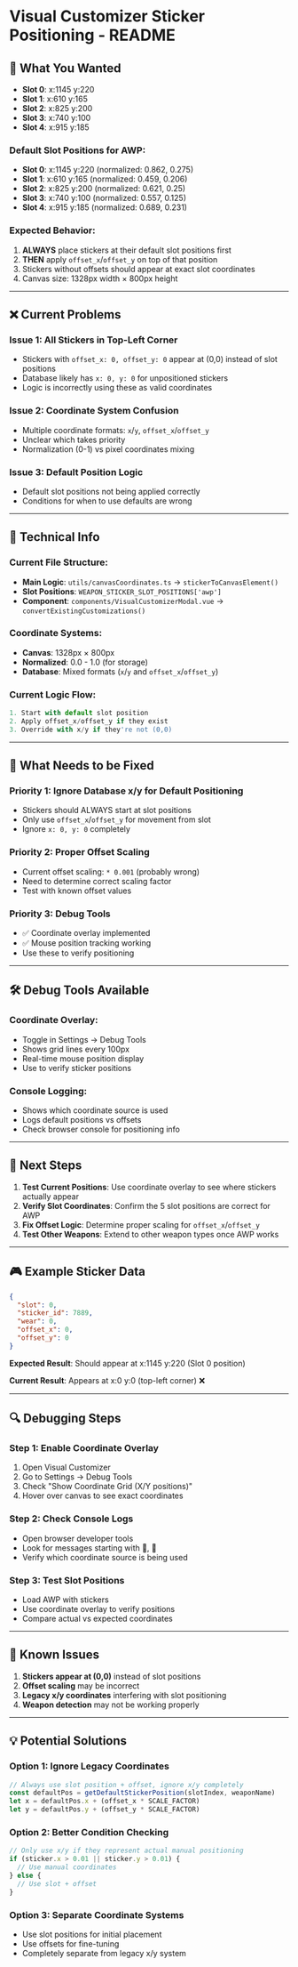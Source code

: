 # Visual Customizer Sticker Positioning - README

## 🎯 **What You Wanted**

- **Slot 0**: x:1145 y:220
- **Slot 1**: x:610 y:165
- **Slot 2**: x:825 y:200
- **Slot 3**: x:740 y:100
- **Slot 4**: x:915 y:185 

### **Default Slot Positions for AWP:**
- **Slot 0**: x:1145 y:220 (normalized: 0.862, 0.275)
- **Slot 1**: x:610 y:165 (normalized: 0.459, 0.206)  
- **Slot 2**: x:825 y:200 (normalized: 0.621, 0.25)
- **Slot 3**: x:740 y:100 (normalized: 0.557, 0.125)
- **Slot 4**: x:915 y:185 (normalized: 0.689, 0.231)

### **Expected Behavior:**
1. **ALWAYS** place stickers at their default slot positions first
2. **THEN** apply `offset_x`/`offset_y` on top of that position
3. Stickers without offsets should appear at exact slot coordinates
4. Canvas size: 1328px width × 800px height

---

## ❌ **Current Problems**

### **Issue 1: All Stickers in Top-Left Corner**
- Stickers with `offset_x: 0, offset_y: 0` appear at (0,0) instead of slot positions
- Database likely has `x: 0, y: 0` for unpositioned stickers
- Logic is incorrectly using these as valid coordinates

### **Issue 2: Coordinate System Confusion**
- Multiple coordinate formats: `x`/`y`, `offset_x`/`offset_y`
- Unclear which takes priority
- Normalization (0-1) vs pixel coordinates mixing

### **Issue 3: Default Position Logic**
- Default slot positions not being applied correctly
- Conditions for when to use defaults are wrong

---

## 🔧 **Technical Info**

### **Current File Structure:**
- **Main Logic**: `utils/canvasCoordinates.ts` → `stickerToCanvasElement()`
- **Slot Positions**: `WEAPON_STICKER_SLOT_POSITIONS['awp']`
- **Component**: `components/VisualCustomizerModal.vue` → `convertExistingCustomizations()`

### **Coordinate Systems:**
- **Canvas**: 1328px × 800px
- **Normalized**: 0.0 - 1.0 (for storage)
- **Database**: Mixed formats (`x`/`y` and `offset_x`/`offset_y`)

### **Current Logic Flow:**
```javascript
1. Start with default slot position
2. Apply offset_x/offset_y if they exist  
3. Override with x/y if they're not (0,0)
```

---

## 🎯 **What Needs to be Fixed**

### **Priority 1: Ignore Database x/y for Default Positioning**
- Stickers should ALWAYS start at slot positions
- Only use `offset_x`/`offset_y` for movement from slot
- Ignore `x: 0, y: 0` completely

### **Priority 2: Proper Offset Scaling**
- Current offset scaling: `* 0.001` (probably wrong)
- Need to determine correct scaling factor
- Test with known offset values

### **Priority 3: Debug Tools**
- ✅ Coordinate overlay implemented
- ✅ Mouse position tracking working
- Use these to verify positioning

---

## 🛠️ **Debug Tools Available**

### **Coordinate Overlay:**
- Toggle in Settings → Debug Tools
- Shows grid lines every 100px
- Real-time mouse position display
- Use to verify sticker positions

### **Console Logging:**
- Shows which coordinate source is used
- Logs default positions vs offsets
- Check browser console for positioning info

---

## 📝 **Next Steps**

1. **Test Current Positions**: Use coordinate overlay to see where stickers actually appear
2. **Verify Slot Coordinates**: Confirm the 5 slot positions are correct for AWP
3. **Fix Offset Logic**: Determine proper scaling for `offset_x`/`offset_y`
4. **Test Other Weapons**: Extend to other weapon types once AWP works

---

## 🎮 **Example Sticker Data**
```json
{
  "slot": 0,
  "sticker_id": 7889,
  "wear": 0,
  "offset_x": 0,
  "offset_y": 0
}
```
**Expected Result**: Should appear at x:1145 y:220 (Slot 0 position)

**Current Result**: Appears at x:0 y:0 (top-left corner) ❌

---

## 🔍 **Debugging Steps**

### **Step 1: Enable Coordinate Overlay**
1. Open Visual Customizer
2. Go to Settings → Debug Tools
3. Check "Show Coordinate Grid (X/Y positions)"
4. Hover over canvas to see exact coordinates

### **Step 2: Check Console Logs**
- Open browser developer tools
- Look for messages starting with 🎯, 📍
- Verify which coordinate source is being used

### **Step 3: Test Slot Positions**
- Load AWP with stickers
- Use coordinate overlay to verify positions
- Compare actual vs expected coordinates

---

## 🚨 **Known Issues**

1. **Stickers appear at (0,0)** instead of slot positions
2. **Offset scaling** may be incorrect
3. **Legacy x/y coordinates** interfering with slot positioning
4. **Weapon detection** may not be working properly

---

## 💡 **Potential Solutions**

### **Option 1: Ignore Legacy Coordinates**
```javascript
// Always use slot position + offset, ignore x/y completely
const defaultPos = getDefaultStickerPosition(slotIndex, weaponName)
let x = defaultPos.x + (offset_x * SCALE_FACTOR)
let y = defaultPos.y + (offset_y * SCALE_FACTOR)
```

### **Option 2: Better Condition Checking**
```javascript
// Only use x/y if they represent actual manual positioning
if (sticker.x > 0.01 || sticker.y > 0.01) {
  // Use manual coordinates
} else {
  // Use slot + offset
}
```

### **Option 3: Separate Coordinate Systems**
- Use slot positions for initial placement
- Use offsets for fine-tuning
- Completely separate from legacy x/y system
